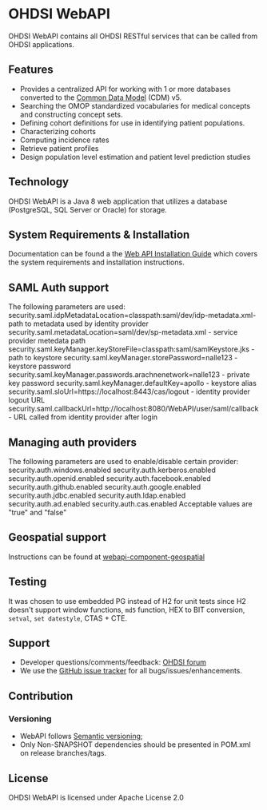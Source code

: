 # OHDSI WebAPI

OHDSI WebAPI contains all OHDSI RESTful services that can be called from OHDSI applications.

## Features
- Provides a centralized API for working with 1 or more databases converted to the [Common Data Model](https://github.com/OHDSI/CommonDataModel) (CDM) v5.
- Searching the OMOP standardized vocabularies for medical concepts and constructing concept sets.
- Defining cohort definitions for use in identifying patient populations.
- Characterizing cohorts
- Computing incidence rates
- Retrieve patient profiles
- Design population level estimation and patient level prediction studies

## Technology

OHDSI WebAPI is a Java 8 web application that utilizes a database (PostgreSQL, SQL Server or Oracle) for storage.

## System Requirements & Installation

Documentation can be found a the [Web API Installation Guide](https://github.com/OHDSI/WebAPI/wiki) which covers the system requirements and installation instructions.

## SAML Auth support
The following parameters are used:
security.saml.idpMetadataLocation=classpath:saml/dev/idp-metadata.xml- path to metadata used by identity provider
security.saml.metadataLocation=saml/dev/sp-metadata.xml - service provider metedata path
security.saml.keyManager.keyStoreFile=classpath:saml/samlKeystore.jks - path to keystore
security.saml.keyManager.storePassword=nalle123 - keystore password
security.saml.keyManager.passwords.arachnenetwork=nalle123 - private key password
security.saml.keyManager.defaultKey=apollo - keystore alias
security.saml.sloUrl=https://localhost:8443/cas/logout - identity provider logout URL
security.saml.callbackUrl=http://localhost:8080/WebAPI/user/saml/callback - URL called from identity provider after login

## Managing auth providers
The following parameters are used to enable/disable certain provider:
security.auth.windows.enabled
security.auth.kerberos.enabled
security.auth.openid.enabled
security.auth.facebook.enabled
security.auth.github.enabled
security.auth.google.enabled
security.auth.jdbc.enabled
security.auth.ldap.enabled
security.auth.ad.enabled
security.auth.cas.enabled
Acceptable values are "true" and "false"

## Geospatial support

Instructions can be found at [webapi-component-geospatial](https://github.com/OHDSI/webapi-component-geospatia)

## Testing

It was chosen to use embedded PG instead of H2 for unit tests since H2 doesn't support window functions, `md5` function, HEX to BIT conversion, `setval`, `set datestyle`, CTAS + CTE.

## Support

- Developer questions/comments/feedback: [OHDSI forum](http://forums.ohdsi.org/c/developers)
- We use the [GitHub issue tracker](https://github.com/OHDSI/WebAPI/issues) for all bugs/issues/enhancements.

## Contribution

### Versioning
- WebAPI follows [Semantic versioning](https://semver.org/);
- Only Non-SNAPSHOT dependencies should be presented in POM.xml on release branches/tags.

## License
OHDSI WebAPI is licensed under Apache License 2.0



